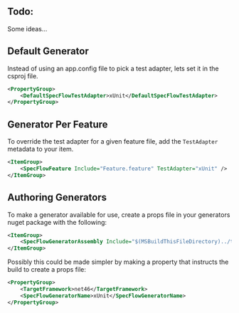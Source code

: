 ## Todo:
Some ideas...

## Default Generator
Instead of using an app.config file to pick a test adapter, lets set it in the csproj file.
```xml
<PropertyGroup>
    <DefaultSpecFlowTestAdapter>xUnit</DefaultSpecFlowTestAdapter>
</PropertyGroup>
```

## Generator Per Feature
To override the test adapter for a given feature file, add the `TestAdapter` metadata to your item.
```xml
<ItemGroup>
    <SpecFlowFeature Include="Feature.feature" TestAdapter="xUnit" />
</ItemGroup>
```

## Authoring Generators
To make a generator available for use, create a props file in your generators nuget package with the following:
```xml
<ItemGroup>
    <SpecFlowGeneratorAssembly Include="$(MSBuildThisFileDirectory)../tools/SpecFlow.Generators.Xunit.dll" TestAdapter="xUnit" />
</ItemGroup>
```

Possibly this could be made simpler by making a property that instructs the build to create a props file:
```xml
<PropertyGroup>
    <TargetFramework>net46</TargetFramework>
    <SpecFlowGeneratorName>xUnit</SpecFlowGeneratorName>
</PropertyGroup>
```
